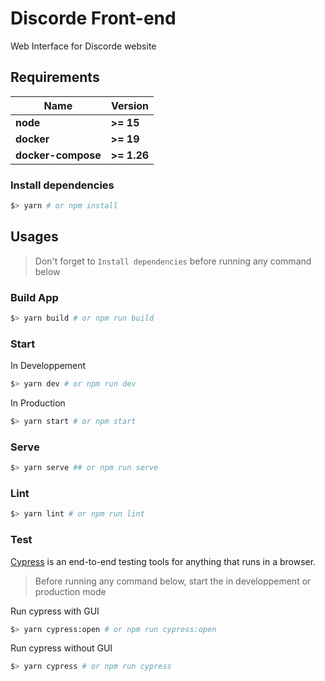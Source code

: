 # Discorde Front-end

Web Interface for Discorde website

## Requirements

| Name | Version |
|------|---------|
| **node** | **>= 15** |
| **docker** | **>= 19** |
| **docker-compose** | **>= 1.26** |

### Install dependencies

```sh
$> yarn # or npm install
```

## Usages

> Don't forget to `Install dependencies` before running any command below

### Build App

```sh
$> yarn build # or npm run build
```

### Start

In Developpement

```sh
$> yarn dev # or npm run dev
```

In Production

```sh
$> yarn start # or npm start
```

### Serve

```sh
$> yarn serve ## or npm run serve
```

### Lint

```sh
$> yarn lint # or npm run lint
```

### Test

[Cypress](https://www.cypress.io/) is an end-to-end testing tools for anything that runs in a browser.

> Before running any command below, start the in developpement or production mode

Run cypress with GUI

```sh
$> yarn cypress:open # or npm run cypress:open
```

Run cypress without GUI

```sh
$> yarn cypress # or npm run cypress
```